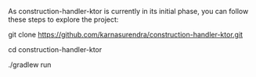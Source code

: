 As construction-handler-ktor is currently in its initial phase, you can follow these steps to explore the project:

git clone https://github.com/karnasurendra/construction-handler-ktor.git

cd construction-handler-ktor

./gradlew run
